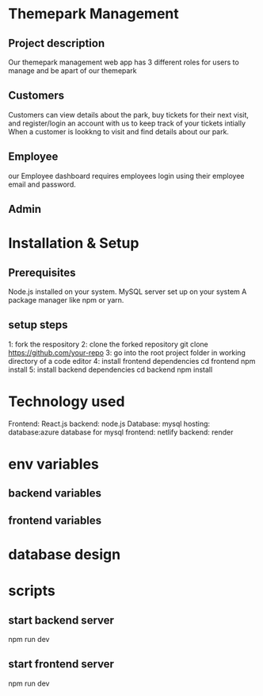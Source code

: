 # Themepark Management 

## Project description 

Our themepark management web app has 3 different roles for users to manage and be apart of our themepark 

## Customers
Customers can view details about the park, buy tickets for their next visit, and register/login an account with us to keep track of your tickets intially When a customer is lookkng to visit and find details about our park.

## Employee
our Employee dashboard requires employees login using their employee email and password. 

## Admin

# Installation & Setup
## Prerequisites
Node.js installed on your system.
MySQL server set up on your system
A package manager like npm or yarn.
## setup steps 
1: fork the respository 
2: clone the forked repository 
git clone https://github.com/your-repo
3: go into the root project folder in working directory of a code editor 
4: install frontend dependencies
cd frontend 
npm install
5: install backend dependencies 
cd backend 
npm install  


# Technology used 
Frontend: React.js 
backend: node.js
Database: mysql
hosting:
    database:azure database for mysql
    frontend: netlify
    backend: render

# env variables 
## backend variables

## frontend variables 

# database design 

# scripts 

## start backend server
npm run dev

## start frontend server
npm run dev


